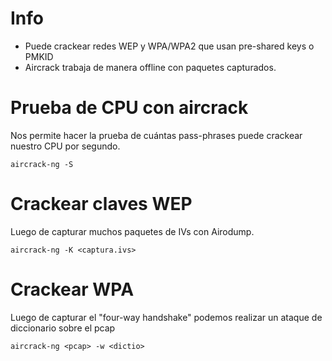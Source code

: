 # Info

- Puede crackear redes WEP y WPA/WPA2 que usan pre-shared keys o PMKID
- Aircrack trabaja de manera offline con paquetes capturados.


# Prueba de CPU con aircrack 

Nos permite hacer la prueba de cuántas pass-phrases puede crackear nuestro CPU por segundo.

    aircrack-ng -S


# Crackear claves WEP

Luego de capturar muchos paquetes de IVs con Airodump.

    aircrack-ng -K <captura.ivs>

# Crackear WPA

Luego de capturar el "four-way handshake" podemos realizar un ataque de diccionario sobre el pcap

    aircrack-ng <pcap> -w <dictio>
